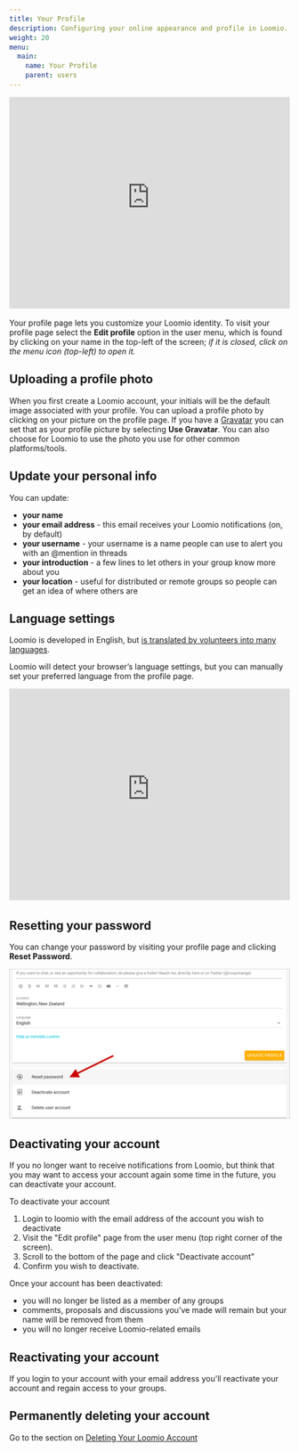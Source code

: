 ```yaml
---
title: Your Profile
description: Configuring your online appearance and profile in Loomio.
weight: 20
menu:
  main:
    name: Your Profile
    parent: users
---
```


<iframe width="100%" height="380px" src="https://www.youtube-nocookie.com/embed/np02ObWLpJM" frameborder="0" allowfullscreen></iframe>

Your profile page lets you customize your Loomio identity. To visit your profile page select the **Edit profile** option in the user menu, which is found by clicking on your name in the top-left of the screen; _if it is closed, click on the menu icon (top-left) to open it._

## Uploading a profile photo
When you first create a Loomio account, your initials will be the default image associated with your profile. You can upload a profile photo by clicking on your picture on the profile page. If you have a [Gravatar](https://en.gravatar.com/) you can set that as your profile picture by selecting **Use Gravatar**. You can also choose for Loomio to use the photo you use for other common platforms/tools.

## Update your personal info

You can update:

* **your name**
* **your email address** - this email receives your Loomio notifications (on, by default)
* **your username** - your username is a name people can use to alert you with an @mention in threads
* **your introduction** - a few lines to let others in your group know more about you
* **your location** - useful for distributed or remote groups so people can get an idea of where others are

## Language settings
Loomio is developed in English, but [is translated by volunteers into many languages](https://www.loomio.org/g/cpaM3Hsv/loomio-community-translation).

Loomio will detect your browser’s language settings, but you can manually set your preferred language from the profile page.

<iframe width="100%" height="380px" src="https://www.youtube-nocookie.com/embed/s2ga4VMlERA" frameborder="0" allowfullscreen></iframe>

## Resetting your password
You can change your password by visiting your profile page and clicking **Reset Password**.

![](reset_password.png)

## Deactivating your account
If you no longer want to receive notifications from Loomio, but think that you may want to access your account again some time in the future, you can deactivate your account.

To deactivate your account

1. Login to loomio with the email address of the account you wish to deactivate
2. Visit the "Edit profile" page from the user menu (top right corner of the screen).
3. Scroll to the bottom of the page and click "Deactivate account"
4. Confirm you wish to deactivate.

Once your account has been deactivated:

* you will no longer be listed as a member of any groups
* comments, proposals and discussions you’ve made will remain but your name will be removed from them
* you will no longer receive Loomio-related emails

## Reactivating your account
If you login to your account with your email address you'll reactivate your account and regain access to your groups.

## Permanently deleting your account

Go to the section on [Deleting Your Loomio Account](../deleting_your_account)
